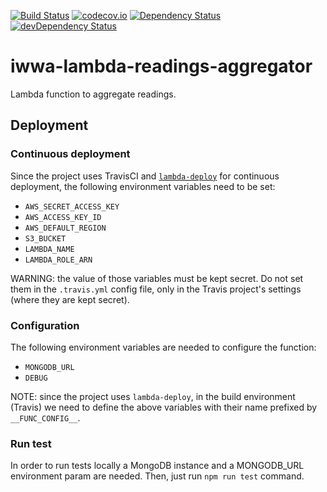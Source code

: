 [![Build Status](https://travis-ci.org/innowatio/iwwa-lambda-readings-aggregator.svg?branch=master)](https://travis-ci.org/innowatio/iwwa-lambda-readings-aggregator)
[![codecov.io](https://codecov.io/github/innowatio/iwwa-lambda-readings-aggregator/coverage.svg?branch=master)](https://codecov.io/github/innowatio/iwwa-lambda-readings-aggregator?branch=master)
[![Dependency Status](https://david-dm.org/innowatio/iwwa-lambda-readings-aggregator.svg)](https://david-dm.org/innowatio/iwwa-lambda-readings-aggregator)
[![devDependency Status](https://david-dm.org/innowatio/iwwa-lambda-readings-aggregator/dev-status.svg)](https://david-dm.org/innowatio/iwwa-lambda-readings-aggregator#info=devDependencies)

# iwwa-lambda-readings-aggregator

Lambda function to aggregate readings.

## Deployment

### Continuous deployment

Since the project uses TravisCI and
[`lambda-deploy`](https://github.com/innowatio/lambda-deploy/) for continuous
deployment, the following environment variables need to be set:

- `AWS_SECRET_ACCESS_KEY`
- `AWS_ACCESS_KEY_ID`
- `AWS_DEFAULT_REGION`
- `S3_BUCKET`
- `LAMBDA_NAME`
- `LAMBDA_ROLE_ARN`

WARNING: the value of those variables must be kept secret. Do not set them in
the `.travis.yml` config file, only in the Travis project's settings (where they
are kept secret).

### Configuration

The following environment variables are needed to configure the function:

- `MONGODB_URL`
- `DEBUG`

NOTE: since the project uses `lambda-deploy`, in the build environment (Travis)
we need to define the above variables with their name prefixed by
`__FUNC_CONFIG__`.

### Run test

In order to run tests locally a MongoDB instance and a MONGODB_URL environment
param are needed.
Then, just run `npm run test` command.
